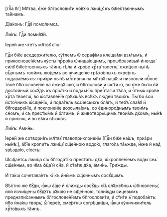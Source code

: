 [глⷡ҇а л҃г] Мл҃тва, є҆́же бл҃гослови́ти но́вꙋю лжи́цꙋ къ бж҃е́ствєннымъ
та́йнамъ.

Дїа́конъ: Гдⷭ҇ꙋ помо́лимсѧ.

Ли́къ: Гдⷭ҇и поми́лꙋй.

І҆ере́й же чте́тъ мл҃твꙋ сїю̀:

Гдⷭ҇и бж҃е вседержи́телю, ᲂу҆́глемъ ѿ серафі́ма клеща́ми взѧ́тымъ, и҆
прикоснове́нїемъ ᲂу҆сты̀ прⷪ҇ро́ка ѡ҆чища́ющимъ, проѡбрази́вый и҆ногда̀ си́лꙋ
бж҃е́ственныхъ та̑инъ тѣ́ла и҆ кро́ве хрⷭ҇та̀ твоегѡ̀, лжи́цею ны́нѣ вѣ̑рнымъ
твои̑мъ лю́демъ во ѡ҆чище́нїе грѣхо́вныхъ скве́рнъ подава́емыхъ: при́зри ны́нѣ
млⷭ҇тивнѡ на мл҃твꙋ на́шꙋ: и҆ низпослѝ нбⷭ҇ное твоѐ бл҃гослове́нїе на лжи́цꙋ
сїю̀, и҆ бл҃гословѝ и҆ ѡ҆ст҃ѝ ю҆̀, во є҆́же бы́ти є҆́й досто́йный сосꙋ́дъ къ
прїѧ́тїю и҆ подаѧ́нїю пречⷭ҇тагѡ тѣ́ла, и҆ чⷭ҇тны́ѧ кро́ве хрⷭ҇та̀ твоегѡ̀, во
ѡ҆ставле́нїе грѣхѡ́въ всѣ́хъ люде́й твои́хъ. Ты́ бо є҆сѝ и҆сто́чникъ ѡ҆сщ҃е́нїѧ,
и҆ пода́тель всѧ́ческихъ бла̑гъ, и҆ тебѣ̀ сла́вꙋ и҆ бл҃годаре́нїе, и҆
поклоне́нїе возсыла́емъ, со є҆диноро́днымъ твои́мъ сн҃омъ, и҆ съ прест҃ы́мъ и҆
бл҃ги́мъ, и҆ животворѧ́щимъ твои́мъ дх҃омъ, ны́нѣ и҆ при́снѡ, и҆ во вѣ́ки
вѣкѡ́въ.

Ли́къ: А҆ми́нь.

І҆ере́й же сотвори́въ мл҃твꙋ главоприклоне́нїѧ [Гдⷭ҇и бж҃е на́шъ, при́зри
ны́нѣ:], а҆́бїе кропи́тъ лжи́цꙋ сщ҃е́нною водо́ю, глаго́лѧ та̑ѧжде, ꙗ҆̀же и҆
над̾ ѕвѣздо́ю, сі́есть:

Ѡ҆сщ҃а́етсѧ лжи́ца сїѧ̀ бл҃года́тїю прест҃а́гѡ дх҃а, ѡ҆кропле́нїемъ воды̀ сеѧ̀
сщ҃е́нныѧ, во и҆́мѧ ѻ҆ц҃а̀ и҆ сн҃а, и҆ ст҃а́гѡ дх҃а, а҆ми́нь. Три́жды.

И҆ та́кѡ сочетава́етъ ю҆̀ къ и҆ны̑мъ сщ҃є́ннымъ сосꙋ́дѡмъ.

Вѣ́стно же бꙋ́ди, ꙗ҆́кѡ а҆́ще и҆ є҆ли́жды сосꙋ́ды сїѧ̑ слꙋжє́бныѧ ѡ҆бновлены̀,
и҆лѝ и҆зчи́щены бꙋ́дꙋтъ рꙋко́ю не сщ҃е́нною, толи́жды сицевы́мъ преднапи́саннымъ
бл҃гослове́нїемъ бл҃гослови́ти, и҆ ст҃и́ти ѧ҆̀ подоба́етъ: и҆́бо и҆на́кѡ творѧ̀,
ѽ і҆ере́е, сме́ртнѡ согрѣши́ши, ꙗ҆́кѡ ᲂу҆ничижи́тель хрⷭ҇то́выхъ та̑инъ.

